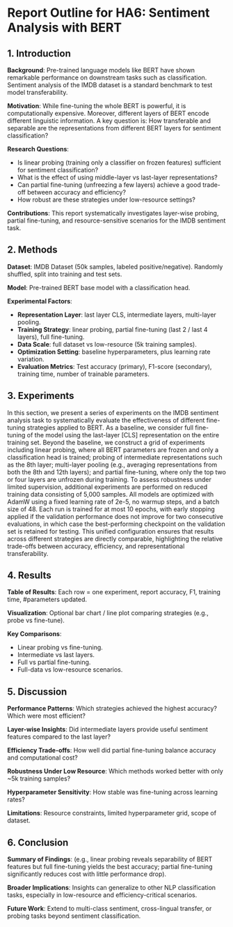 # Report Outline for HA6: Sentiment Analysis with BERT

## 1. Introduction

**Background**: Pre-trained language models like BERT have shown remarkable performance on downstream tasks such as classification. Sentiment analysis of the IMDB dataset is a standard benchmark to test model transferability.

**Motivation**: While fine-tuning the whole BERT is powerful, it is computationally expensive. Moreover, different layers of BERT encode different linguistic information. A key question is: How transferable and separable are the representations from different BERT layers for sentiment classification?

**Research Questions**:
- Is linear probing (training only a classifier on frozen features) sufficient for sentiment classification?
- What is the effect of using middle-layer vs last-layer representations?
- Can partial fine-tuning (unfreezing a few layers) achieve a good trade-off between accuracy and efficiency?
- How robust are these strategies under low-resource settings?

**Contributions**: This report systematically investigates layer-wise probing, partial fine-tuning, and resource-sensitive scenarios for the IMDB sentiment task.

## 2. Methods

**Dataset**: IMDB Dataset (50k samples, labeled positive/negative). Randomly shuffled, split into training and test sets.

**Model**: Pre-trained BERT base model with a classification head.

**Experimental Factors**:
- **Representation Layer**: last layer CLS, intermediate layers, multi-layer pooling.
- **Training Strategy**: linear probing, partial fine-tuning (last 2 / last 4 layers), full fine-tuning.
- **Data Scale**: full dataset vs low-resource (5k training samples).
- **Optimization Setting**: baseline hyperparameters, plus learning rate variation.
- **Evaluation Metrics**: Test accuracy (primary), F1-score (secondary), training time, number of trainable parameters.

## 3. Experiments

In this section, we present a series of experiments on the IMDB sentiment analysis task to systematically evaluate the effectiveness of different fine-tuning strategies applied to BERT. As a baseline, we consider full fine-tuning of the model using the last-layer [CLS] representation on the entire training set. Beyond the baseline, we construct a grid of experiments including linear probing, where all BERT parameters are frozen and only a classification head is trained; probing of intermediate representations such as the 8th layer; multi-layer pooling (e.g., averaging representations from both the 8th and 12th layers); and partial fine-tuning, where only the top two or four layers are unfrozen during training. To assess robustness under limited supervision, additional experiments are performed on reduced training data consisting of 5,000 samples. All models are optimized with AdamW using a fixed learning rate of 2e-5, no warmup steps, and a batch size of 48. Each run is trained for at most 10 epochs, with early stopping applied if the validation performance does not improve for two consecutive evaluations, in which case the best-performing checkpoint on the validation set is retained for testing. This unified configuration ensures that results across different strategies are directly comparable, highlighting the relative trade-offs between accuracy, efficiency, and representational transferability.


## 4. Results

**Table of Results**: Each row = one experiment, report accuracy, F1, training time, #parameters updated.

**Visualization**: Optional bar chart / line plot comparing strategies (e.g., probe vs fine-tune).

**Key Comparisons**:
- Linear probing vs fine-tuning.
- Intermediate vs last layers.
- Full vs partial fine-tuning.
- Full-data vs low-resource scenarios.

## 5. Discussion

**Performance Patterns**: Which strategies achieved the highest accuracy? Which were most efficient?

**Layer-wise Insights**: Did intermediate layers provide useful sentiment features compared to the last layer?

**Efficiency Trade-offs**: How well did partial fine-tuning balance accuracy and computational cost?

**Robustness Under Low Resource**: Which methods worked better with only ~5k training samples?

**Hyperparameter Sensitivity**: How stable was fine-tuning across learning rates?

**Limitations**: Resource constraints, limited hyperparameter grid, scope of dataset.

## 6. Conclusion

**Summary of Findings**: (e.g., linear probing reveals separability of BERT features but full fine-tuning yields the best accuracy; partial fine-tuning significantly reduces cost with little performance drop).

**Broader Implications**: Insights can generalize to other NLP classification tasks, especially in low-resource and efficiency-critical scenarios.

**Future Work**: Extend to multi-class sentiment, cross-lingual transfer, or probing tasks beyond sentiment classification.